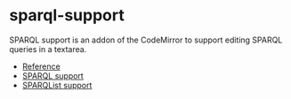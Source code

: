 # sparql-support
SPARQL support is an addon of the CodeMirror to support editing SPARQL queries in a textarea.

* [Reference](https://sparql-support.dbcls.jp/sparql-support.html)
* [SPARQL support](https://sparql-support.dbcls.jp/)
* [SPARQList support](https://sparql-support.dbcls.jp/sparqlist-support.html)
